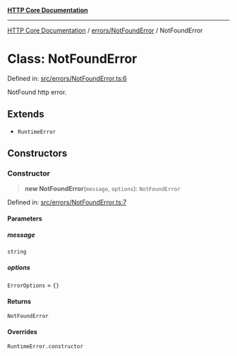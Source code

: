 [**HTTP Core Documentation**](../../../README.md)

***

[HTTP Core Documentation](../../../README.md) / [errors/NotFoundError](../README.md) / NotFoundError

# Class: NotFoundError

Defined in: [src/errors/NotFoundError.ts:6](https://github.com/stonemjs/http-core/blob/38177eda1505fdb30323b11ec31ef2a0f0840267/src/errors/NotFoundError.ts#L6)

NotFound http error.

## Extends

- `RuntimeError`

## Constructors

### Constructor

> **new NotFoundError**(`message`, `options`): `NotFoundError`

Defined in: [src/errors/NotFoundError.ts:7](https://github.com/stonemjs/http-core/blob/38177eda1505fdb30323b11ec31ef2a0f0840267/src/errors/NotFoundError.ts#L7)

#### Parameters

##### message

`string`

##### options

`ErrorOptions` = `{}`

#### Returns

`NotFoundError`

#### Overrides

`RuntimeError.constructor`

